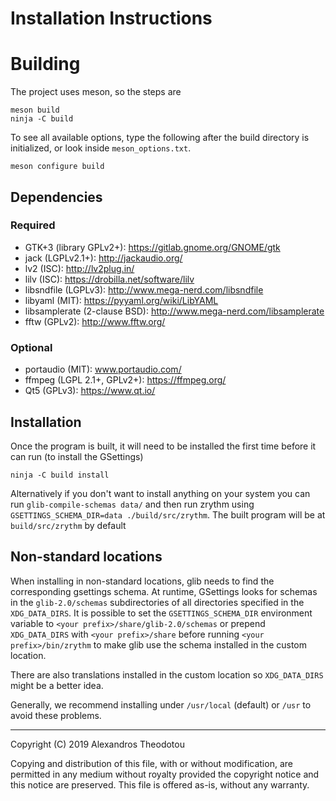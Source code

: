 Installation Instructions
=========================

# Building

The project uses meson, so the steps are

    meson build
    ninja -C build

To see all available options, type the following
after the build directory is initialized, or look
inside `meson_options.txt`.

    meson configure build

## Dependencies
### Required
- GTK+3 (library GPLv2+): https://gitlab.gnome.org/GNOME/gtk
- jack (LGPLv2.1+): http://jackaudio.org/
- lv2 (ISC): http://lv2plug.in/
- lilv (ISC): https://drobilla.net/software/lilv
- libsndfile (LGPLv3): http://www.mega-nerd.com/libsndfile
- libyaml (MIT): https://pyyaml.org/wiki/LibYAML
- libsamplerate (2-clause BSD): http://www.mega-nerd.com/libsamplerate
- fftw (GPLv2): http://www.fftw.org/

### Optional
- portaudio (MIT): www.portaudio.com/
- ffmpeg (LGPL 2.1+, GPLv2+): https://ffmpeg.org/
- Qt5 (GPLv3): https://www.qt.io/

## Installation
Once the program is built, it will need to be
installed the first time before it can run (to
install the GSettings)

    ninja -C build install

Alternatively if you don't want to install anything
on your system you can run
`glib-compile-schemas data/` and then run zrythm
using
`GSETTINGS_SCHEMA_DIR=data ./build/src/zrythm`.
The built program will be at `build/src/zrythm` by
default

## Non-standard locations

When installing in non-standard locations, glib
needs to find the corresponding gsettings schema.
At runtime, GSettings looks for schemas in the
`glib-2.0/schemas` subdirectories of all directories
specified in the `XDG_DATA_DIRS`.
It is possible to set
the `GSETTINGS_SCHEMA_DIR` environment variable to
`<your prefix>/share/glib-2.0/schemas` or prepend
`XDG_DATA_DIRS` with `<your prefix>/share` before
running `<your prefix>/bin/zrythm` to make glib
use the schema installed in the custom location.

There are also translations installed in the custom
location so `XDG_DATA_DIRS` might be a better idea.

Generally, we recommend installing under `/usr/local`
(default) or `/usr` to avoid these problems.

----

Copyright (C) 2019 Alexandros Theodotou

Copying and distribution of this file, with or without modification,
are permitted in any medium without royalty provided the copyright
notice and this notice are preserved.  This file is offered as-is,
without any warranty.
